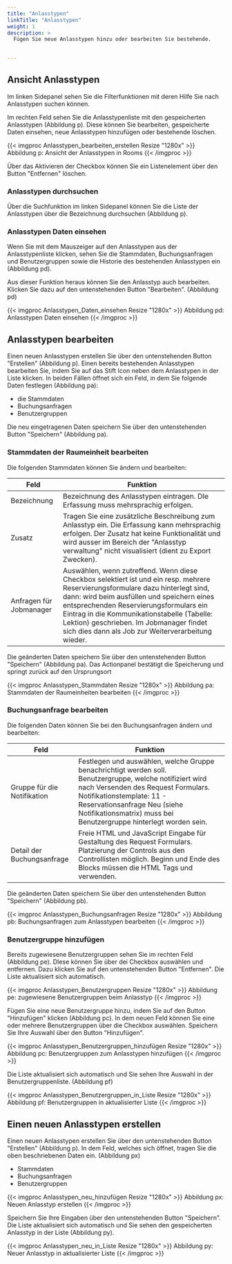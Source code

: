```yaml
---
title: "Anlasstypen"
linkTitle: "Anlasstypen"
weight: 1
description: >
  Fügen Sie neue Anlasstypen hinzu oder bearbeiten Sie bestehende.   
 

---
```

## Ansicht Anlasstypen 
Im linken Sidepanel sehen Sie die Filterfunktionen mit deren Hilfe Sie nach Anlasstypen suchen können. 

Im rechten Feld sehen Sie die Anlasstypenliste mit den gespeicherten Anlasstypen (Abbildung p). Diese können Sie bearbeiten, gespeicherte Daten einsehen, neue Anlasstypen hinzufügen oder bestehende löschen. 

{{< imgproc Anlasstypen_bearbeiten_erstellen Resize "1280x" >}}
Abbildung p: Ansicht der Anlasstypen in Rooms
{{< /imgproc >}}

Über das Aktivieren der Checkbox können Sie ein Listenelement über den Button "Entfernen" löschen. 

### Anlasstypen durchsuchen 
Über die Suchfunktion im linken Sidepanel können Sie die Liste der Anlasstypen über die Bezeichnung durchsuchen (Abbildung p).


### Anlasstypen Daten einsehen
Wenn Sie mit dem Mauszeiger auf den Anlasstypen aus der Anlasstypenliste klicken, sehen Sie die Stammdaten, Buchungsanfragen und Benutzergruppen sowie die Historie des bestehenden Anlasstypen ein (Abbildung pd).

Aus dieser Funktion heraus können Sie den Anlasstyp auch bearbeiten. Klicken Sie dazu auf den untenstehenden Button "Bearbeiten". (Abbildung pd)

{{< imgproc Anlasstypen_Daten_einsehen Resize "1280x" >}}
Abbildung pd: Anlasstypen Daten einsehen
{{< /imgproc >}}


## Anlasstypen bearbeiten 
Einen neuen Anlasstypen erstellen Sie über den untenstehenden Button "Erstellen" (Abbildung p). Einen bereits bestehenden Anlasstypen bearbeiten Sie, indem Sie auf das Stift Icon neben dem Anlasstypen in der Liste klicken. In beiden Fällen öffnet sich ein Feld, in dem Sie folgende Daten festlegen (Abbildung pa): 
* die Stammdaten
* Buchungsanfragen
* Benutzergruppen 

Die neu eingetragenen Daten speichern Sie über den untenstehenden Button "Speichern" (Abbildung pa).



### Stammdaten der Raumeinheit bearbeiten
Die folgenden Stammdaten können Sie ändern und bearbeiten: 

| Feld         | Funktion         | 
| ------------- |-------------  | 
| Bezeichnung       | Bezeichnung des Anlasstypen eintragen. DIe Erfassung muss mehrsprachig erfolgen. |
| Zusatz      | Tragen Sie eine zusätzliche Beschreibung zum Anlasstyp ein. Die Erfassung kann mehrsprachig erfolgen. Der Zusatz hat keine Funktionalität und wird ausser im Bereich der "Anlasstyp verwaltung" nicht visualisiert (dient zu Export Zwecken). | 
| Anfragen für Jobmanager  | Auswählen, wenn zutreffend. Wenn diese Checkbox selektiert ist und ein resp. mehrere Reservierungsformulare dazu hinterlegt sind, dann: wird beim ausfüllen und speichern eines entsprechenden Reservierungsformulars ein Eintrag in die Kommunikationstabelle (Tabelle: Lektion) geschrieben. Im Jobmanager findet sich dies dann als Job zur Weiterverarbeitung wieder.   |  


Die geänderten Daten speichern Sie über den untenstehenden Button "Speichern" (Abbildung pa). Das Actionpanel bestätigt die Speicherung und springt zurück auf den Ursprungsort

{{< imgproc Anlasstypen_Stammdaten Resize "1280x" >}}
Abbildung pa: Stammdaten der Raumeinheiten bearbeiten
{{< /imgproc >}}

### Buchungsanfrage bearbeiten
Die folgenden Daten können Sie bei den Buchungsanfragen ändern und bearbeiten: 

| Feld         | Funktion         | 
| ------------- |-------------  | 
| Gruppe für die Notifikation       | Festlegen und auswählen, welche Gruppe benachrichtigt werden soll. Benutzergruppe, welche notifiziert wird nach Versenden des Request Formulars. Notifikationstemplate: 11 - Reservationsanfrage Neu (siehe Notifikationsmatrix) muss bei Benutzergruppe hinterlegt worden sein. |
| Detail der Buchungsanfrage      | Freie HTML und JavaScript Eingabe für Gestaltung des Request Formulars. Platzierung der Controls aus den Controllisten möglich. Beginn und Ende des Blocks müssen die HTML Tags <customHtml> und </customHtml> verwenden. | 
  


Die geänderten Daten speichern Sie über den untenstehenden Button "Speichern" (Abbildung pb).


{{< imgproc Anlasstypen_Buchungsanfragen Resize "1280x" >}}
Abbildung pb: Buchungsanfragen zum Anlasstypen bearbeiten
{{< /imgproc >}}

### Benutzergruppe hinzufügen 
Bereits zugewiesene Benutzergruppen sehen Sie im rechten Feld (Abbildung pe). DIese können Sie über dei Checkbox auswählen und entfernen. Dazu klicken Sie auf den untenstehenden Button "Entfernen". Die Liste aktualisiert sich automatisch.

{{< imgproc Anlasstypen_Benutzergruppen Resize "1280x" >}}
Abbildung pe: zugewiesene Benutzergruppen beim Anlasstyp
{{< /imgproc >}}

Fügen Sie eine neue Benutzergruppe hinzu, indem Sie auf den Button "Hinzufügen" klicken (Abbildung pc). In dem neuen Feld können Sie eine oder mehrere Benutzergruppen über die Checkbox auswählen. Speichern Sie Ihre Auswahl über den Button "Hinzufügen".

{{< imgproc Anlasstypen_Benutzergruppen_hinzufügen Resize "1280x" >}}
Abbildung pc: Benutzergruppen zum Anlasstypen hinzufügen
{{< /imgproc >}}

Die Liste aktualisiert sich automatisch und Sie sehen Ihre Auswahl in der Benutzergruppenliste. (Abbildung pf)

{{< imgproc Anlasstypen_Benutzergruppen_in_Liste Resize "1280x" >}}
Abbildung pf: Benutzergruppen in aktualisierter Liste
{{< /imgproc >}}

## Einen neuen Anlasstypen erstellen
Einen neuen Anlasstypen erstellen Sie über den untenstehenden Button "Erstellen" (Abbildung p). In dem Feld, welches sich öffnet, tragen Sie die oben beschriebenen Daten ein. (Abbildung px)

* Stammdaten
* Buchungsanfragen 
* Benutzergruppen

{{< imgproc Anlasstypen_neu_hinzufügen Resize "1280x" >}}
Abbildung px: Neuen Anlasstyp erstellen
{{< /imgproc >}}

Speichern Sie Ihre Eingaben über den untenstehenden Button "Speichern". Die Liste aktualisiert sich automatisch und Sie sehen den gespeicherten Anlasstyp in der Liste (Abbildung py).

{{< imgproc Anlasstypen_neu_in_Liste Resize "1280x" >}}
Abbildung py: Neuer Anlasstyp in aktualisierter Liste
{{< /imgproc >}}